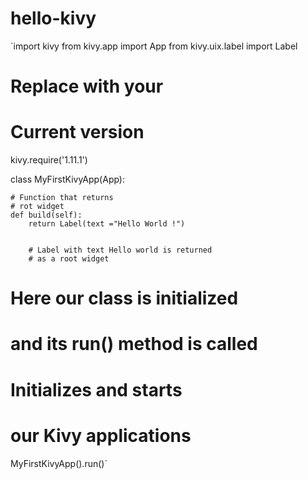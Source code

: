 # hello-kivy

`import kivy
from kivy.app import App
from kivy.uix.label import Label

# Replace with your 
# Current version
kivy.require('1.11.1')

class MyFirstKivyApp(App):
    
    # Function that returns
    # rot widget
    def build(self):
        return Label(text ="Hello World !")


        # Label with text Hello world is returned
        # as a root widget


# Here our class is initialized
# and its run() method is called
# Initializes and starts
# our Kivy applications
MyFirstKivyApp().run()`
